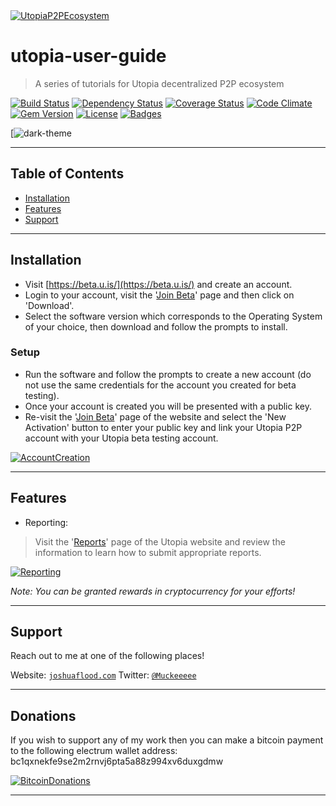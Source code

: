<a href="https://beta.u.is/">
  <img src="https://user-images.githubusercontent.com/32198963/65948239-c455d280-e431-11e9-866f-ece3032a9a4b.png" title="Utopia P2P Ecosystem" alt="UtopiaP2PEcosystem">
</a>

<!-- [![UtopiaP2PEcosystem](https://user-images.githubusercontent.com/32198963/65948239-c455d280-e431-11e9-866f-ece3032a9a4b.png)](https://beta.u.is/) -->

# utopia-user-guide
> A series of tutorials for Utopia decentralized P2P ecosystem

[![Build Status](https://travis-ci.org/doge/wow.svg)](https://travis-ci.org/doge/wow)
[![Dependency Status](http://img.shields.io/gemnasium/doge/wow.svg)](https://gemnasium.com/doge/wow)
[![Coverage Status](http://img.shields.io/coveralls/doge/wow.svg)](https://coveralls.io/r/doge/wow)
[![Code Climate](http://img.shields.io/codeclimate/github/doge/wow.svg)](https://codeclimate.com/github/doge/wow)
[![Gem Version](http://img.shields.io/gem/v/suchgem.svg)](https://rubygems.org/gems/suchgem)
[![License](http://img.shields.io/:license-mit-blue.svg)](http://doge.mit-license.org)
[![Badges](http://img.shields.io/:badges-7/7-ff6799.svg)](https://github.com/badges/badgerbadgerbadger)

[![dark-theme](https://user-images.githubusercontent.com/32198963/65948854-ee5bc480-e432-11e9-9aa0-5ec45d72638f.png)

---

## Table of Contents

- [Installation](#installation)
- [Features](#features)
- [Support](#support)

---

## Installation

- Visit [https://beta.u.is/](https://beta.u.is/) and create an account.
- Login to your account, visit the '[Join Beta](https://beta.u.is/beta/licenses)' page and then click on 'Download'.
- Select the software version which corresponds to the Operating System of your choice, then download and follow the prompts to install.

### Setup

- Run the software and follow the prompts to create a new account (do not use the same credentials for the account you created for beta testing).
- Once your account is created you will be presented with a public key.
- Re-visit the '[Join Beta](https://beta.u.is/beta/licenses)' page of the website and select the 'New Activation' button to enter your public key and link your Utopia P2P account with your Utopia beta testing account.

[![AccountCreation](https://user-images.githubusercontent.com/32198963/65949632-7e4e3e00-e434-11e9-9fd0-10f1a2c64b47.gif)](https://beta.u.is/)

---

## Features

- Reporting:

> Visit the '[Reports](https://beta.u.is/reports)' page of the Utopia website and review the information to learn how to submit appropriate reports.

[![Reporting](https://user-images.githubusercontent.com/32198963/65950722-8b6c2c80-e436-11e9-835e-3e143e265a71.gif)](https://beta.u.is/reports)

*Note: You can be granted rewards in cryptocurrency for your efforts!*

---

## Support

Reach out to me at one of the following places!

Website: <a href="http://joshuaflood.com" target="_blank">`joshuaflood.com`</a>
Twitter: <a href="https://twitter.com/Muckeeeee" target="_blank">`@Muckeeeee`</a>

---

## Donations

If you wish to support any of my work then you can make a bitcoin payment to the following electrum wallet address: bc1qxnekfe9se2m2rnvj6pta5a88z994xv6duxgdmw

[![BitcoinDonations](https://user-images.githubusercontent.com/32198963/65951384-ddfa1880-e437-11e9-966b-e6da859f39de.png)]()

---
